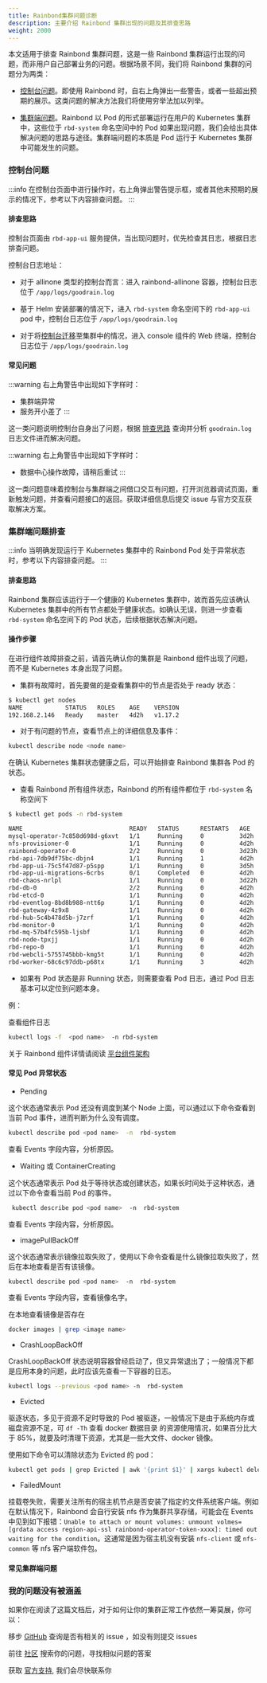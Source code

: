 ```yaml
---
title: Rainbond集群问题诊断
description: 主要介绍 Rainbond 集群出现的问题及其排查思路
weight: 2000
---
```


本文适用于排查 Rainbond 集群问题，这是一些 Rainbond 集群运行出现的问题，而非用户自己部署业务的问题。根据场景不同，我们将 Rainbond 集群的问题分为两类：

- [控制台问题](#控制台问题)。即使用 Rainbond 时，自右上角弹出一些警告，或者一些超出预期的展示。这类问题的解决方法我们将使用穷举法加以列举。

- [集群端问题](#集群端问题排查)。Rainbond 以 Pod 的形式部署运行在用户的 Kubernetes 集群中，这些位于 `rbd-system` 命名空间中的 Pod 如果出现问题，我们会给出具体解决问题的思路与途径。集群端问题的本质是 Pod 运行于 Kubernetes 集群中可能发生的问题。

### 控制台问题

:::info
在控制台页面中进行操作时，右上角弹出警告提示框，或者其他未预期的展示的情况下，参考以下内容排查问题。
:::

#### 排查思路

控制台页面由 `rbd-app-ui` 服务提供，当出现问题时，优先检查其日志，根据日志排查问题。

控制台日志地址：

- 对于 allinone 类型的控制台而言：进入 rainbond-allinone 容器，控制台日志位于 `/app/logs/goodrain.log`

- 基于 Helm 安装部署的情况下，进入 `rbd-system` 命名空间下的 `rbd-app-ui` pod 中，控制台日志位于 `/app/logs/goodrain.log`

- 对于将[控制台迁移](/docs/user-operations/deploy/install-with-ui/console-recover)至集群中的情况，进入 console 组件的 Web 终端，控制台日志位于 `/app/logs/goodrain.log`

#### 常见问题

:::warning
右上角警告中出现如下字样时：

- 集群端异常
- 服务开小差了
  :::

这一类问题说明控制台自身出了问题，根据 [排查思路](#排查思路) 查询并分析 `goodrain.log` 日志文件进而解决问题。

:::warning
右上角警告中出现如下字样时：

- 数据中心操作故障，请稍后重试
  :::

这一类问题意味着控制台与集群端之间借口交互有问题，打开浏览器调试页面，重新触发问题，并查看问题接口的返回。获取详细信息后提交 issue 与官方交互获取解决方案。

### 集群端问题排查

:::info
当明确发现运行于 Kubernetes 集群中的 Rainbond Pod 处于异常状态时，参考以下内容排查问题。
:::

#### 排查思路

Rainbond 集群应该运行于一个健康的 Kubernetes 集群中，故而首先应该确认 Kubernetes 集群中的所有节点都处于健康状态。如确认无误，则进一步查看 `rbd-system` 命名空间下的 Pod 状态，后续根据状态解决问题。

#### 操作步骤

在进行组件故障排查之前，请首先确认你的集群是 Rainbond 组件出现了问题，而不是 Kubernetes 本身出现了问题。

- 集群有故障时，首先要做的是查看集群中的节点是否处于 ready 状态：

```bash
$ kubectl get nodes
NAME            STATUS   ROLES    AGE    VERSION
192.168.2.146   Ready    master   4d2h   v1.17.2
```

- 对于有问题的节点，查看节点上的详细信息及事件：

```bash
kubectl describe node <node name>
```

在确认 Kubernetes 集群状态健康之后，可以开始排查 Rainbond 集群各 Pod 的状态。

- 查看 Rainbond 所有组件状态，Rainbond 的所有组件都位于 `rbd-system` 名称空间下

```bash
$ kubectl get pods -n rbd-system

NAME                              READY   STATUS      RESTARTS   AGE
mysql-operator-7c858d698d-g6xvt   1/1     Running     0          3d2h
nfs-provisioner-0                 1/1     Running     0          4d2h
rainbond-operator-0               2/2     Running     0          3d23h
rbd-api-7db9df75bc-dbjn4          1/1     Running     1          4d2h
rbd-app-ui-75c5f47d87-p5spp       1/1     Running     0          3d5h
rbd-app-ui-migrations-6crbs       0/1     Completed   0          4d2h
rbd-chaos-nrlpl                   1/1     Running     0          3d22h
rbd-db-0                          2/2     Running     0          4d2h
rbd-etcd-0                        1/1     Running     0          4d2h
rbd-eventlog-8bd8b988-ntt6p       1/1     Running     0          4d2h
rbd-gateway-4z9x8                 1/1     Running     0          4d2h
rbd-hub-5c4b478d5b-j7zrf          1/1     Running     0          4d2h
rbd-monitor-0                     1/1     Running     0          4d2h
rbd-mq-57b4fc595b-ljsbf           1/1     Running     0          4d2h
rbd-node-tpxjj                    1/1     Running     0          4d2h
rbd-repo-0                        1/1     Running     0          4d2h
rbd-webcli-5755745bbb-kmg5t       1/1     Running     0          4d2h
rbd-worker-68c6c97ddb-p68tx       1/1     Running     3          4d2h
```

- 如果有 Pod 状态是非 Running 状态，则需要查看 Pod 日志，通过 Pod 日志基本可以定位到问题本身。

例：

查看组件日志

```bash
kubectl logs -f  <pod name>  -n rbd-system
```

关于 Rainbond 组件详情请阅读 [平台组件架构](../op-guide/component-description)

#### 常见 Pod 异常状态

- Pending

这个状态通常表示 Pod 还没有调度到某个 Node 上面，可以通过以下命令查看到当前 Pod 事件，进而判断为什么没有调度。

```bash
kubectl describe pod <pod name>  -n  rbd-system
```

查看 Events 字段内容，分析原因。

- Waiting 或 ContainerCreating

这个状态通常表示 Pod 处于等待状态或创建状态，如果长时间处于这种状态，通过以下命令查看当前 Pod 的事件。

```bash
 kubectl describe pod <pod name>  -n  rbd-system
```

查看 Events 字段内容，分析原因。

- imagePullBackOff

这个状态通常表示镜像拉取失败了，使用以下命令查看是什么镜像拉取失败了，然后在本地查看是否有该镜像。

```bash
kubectl describe pod <pod name>  -n  rbd-system
```

查看 Events 字段内容，查看镜像名字。

在本地查看镜像是否存在

```bash
docker images | grep <image name>
```

- CrashLoopBackOff

CrashLoopBackOff 状态说明容器曾经启动了，但又异常退出了；一般情况下都是应用本身的问题，此时应该先查看一下容器的日志。

```bash
kubectl logs --previous <pod name> -n  rbd-system
```

- Evicted

驱逐状态，多见于资源不足时导致的 Pod 被驱逐，一般情况下是由于系统内存或磁盘资源不足，可 `df -Th` 查看 docker 数据目录 的资源使用情况，如果百分比大于 85%，就要及时清理下资源，尤其是一些大文件、docker 镜像。

使用如下命令可以清除状态为 Evicted 的 pod：

```bash
kubectl get pods | grep Evicted | awk '{print $1}' | xargs kubectl delete pod
```

- FailedMount

挂载卷失败，需要关注所有的宿主机节点是否安装了指定的文件系统客户端。例如在默认情况下，Rainbond 会自行安装 nfs 作为集群共享存储，可能会在 Events 中见到如下报错：`Unable to attach or mount volumes: unmount volmes=[grdata access region-api-ssl rainbond-operator-token-xxxx]: timed out waiting for the condition`。这通常是因为宿主机没有安装 `nfs-client` 或 `nfs-common` 等 nfs 客户端软件包。

#### 常见集群端问题

### 我的问题没有被涵盖

如果你在阅读了这篇文档后，对于如何让你的集群正常工作依然一筹莫展，你可以：

移步 [GitHub](https://github.com/goodrain/rainbond/issues) 查询是否有相关的 issue ，如没有则提交 issues

前往 [社区](https://t.goodrain.com/) 搜索你的问题，寻找相似问题的答案

获取 [官方支持](https://p5yh4rek1e.feishu.cn/share/base/shrcn4dG9z5zvbZZWd1MFf6ILBg/), 我们会尽快联系你
